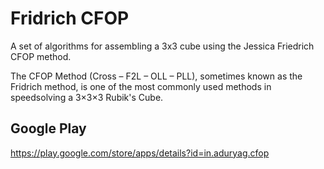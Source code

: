 # Fridrich CFOP

A set of algorithms for assembling a 3x3 cube using the Jessica Friedrich CFOP method.

The CFOP Method (Cross – F2L – OLL – PLL), sometimes known as the Fridrich method, is one of the most commonly used methods in speedsolving a 3×3×3 Rubik's Cube.

## Google Play

https://play.google.com/store/apps/details?id=in.aduryag.cfop
